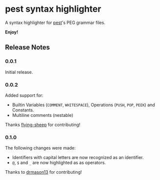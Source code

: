# pest syntax highlighter

A syntax highlighter for [pest](https://github.com/pest-parser/pest)'s PEG
grammar files.

**Enjoy!**

## Release Notes

### 0.0.1

Initial release.

### 0.0.2

Added support for:

-   Builtin Variables (`COMMENT`, `WHITESPACE`), Operations (`PUSH`, `POP`,
    `PEEK`) and Constants.
-   Multiline comments (nestable)

Thanks [flying-sheep](https://github.com/flying-sheep) for contributing!

### 0.1.0

The following changes were made:

-   Identifiers with capital letters are now recognized as an identifier.
-   `@`, `$` and `_` are now highlighted as as operators.

Thanks to [drmason13](https://github.com/drmason13) for contributing!
